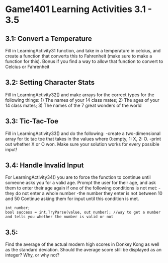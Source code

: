# Game1401 Learning Activities 3.1 - 3.5

## 3.1: Convert a Temperature

Fill in LearningActivity31 function, and take in a temperature in celcius, and create a function that converts this to Fahrenheit (make sure to make a function for this). Bonus if you find a way to allow that function to convert to Celcius or Fahrenheit

## 3.2: Setting Character Stats

Fill in LearningActivity32() and make arrays for the correct types for the following things: 1) The names of your 14 class mates; 2) The ages of your 14 class mates; 3) The names of the 7 great wonders of the world



## 3.3: Tic-Tac-Toe
Fill in LearningActivity33() and do the following:
-create a two-dimensional array for tic tac toe that takes in the values where 0:empty, 1: X, 2: O. 
-print out whether X or O won. Make sure your solution works for every possible input!

## 3.4: Handle Invalid Input
For LearningActivity34() you are to force the function to continue until someone asks you for a valid age. Prompt the user for their age, and ask them to enter their age again if one of the following conditions is not met:
-they do not enter a whole number
-the number they enter is not between 10 and 50
Continue asking them for input until this condition is met.

```
int number;
bool success = int.TryParse(value, out number); //way to get a number and tells you whether the number is valid or not
```
## 3.5: 
Find the average of the actual modern high scores in Donkey Kong as well as the standard deviation. Should the average score still be displayed as an integer? Why, or why not?

